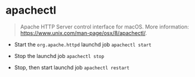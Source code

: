 # apachectl
> Apache HTTP Server control interface for macOS.
> More information: <https://www.unix.com/man-page/osx/8/apachectl/>.

- Start the `org.apache.httpd` launchd job
`apachectl start`

- Stop the launchd job
`apachectl stop`

- Stop, then start launchd job
`apachectl restart`
